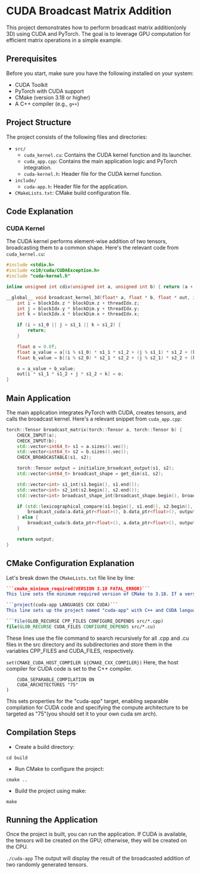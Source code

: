 # CUDA Broadcast Matrix Addition

This project demonstrates how to perform broadcast matrix addition(only 3D) using CUDA and PyTorch. The goal is to leverage GPU computation for efficient matrix operations in a simple example.

## Prerequisites

Before you start, make sure you have the following installed on your system:

- CUDA Toolkit
- PyTorch with CUDA support
- CMake (version 3.18 or higher)
- A C++ compiler (e.g., `g++`)

## Project Structure

The project consists of the following files and directories:

- `src/`
  - `cuda_kernel.cu`: Contains the CUDA kernel function and its launcher.
  - `cuda_app.cpp`: Contains the main application logic and PyTorch integration.
  - `cuda-kernel.h`: Header file for the CUDA kernel function.
- `include/`
  - `cuda-app.h`: Header file for the application.
- `CMakeLists.txt`: CMake build configuration file.

## Code Explanation

### CUDA Kernel

The CUDA kernel performs element-wise addition of two tensors, broadcasting them to a common shape. Here's the relevant code from `cuda_kernel.cu`:

```cpp
#include <stdio.h>
#include <c10/cuda/CUDAException.h>
#include "cuda-kernel.h"

inline unsigned int cdiv(unsigned int a, unsigned int b) { return (a + b - 1) / b; }

__global__ void broadcast_kernel_3d(float* a, float * b, float * out, int s1_0, int s1_1, int s1_2, int s2_0, int s2_1, int s2_2) {
    int i = blockIdx.z * blockDim.z + threadIdx.z; 
    int j = blockIdx.y * blockDim.y + threadIdx.y;
    int k = blockIdx.x * blockDim.x + threadIdx.x;

    if (i > s1_0 || j > s1_1 || k > s1_2) {
        return;
    }

    float o = 0.0f;
    float a_value = a[(i % s1_0) * s1_1 * s1_2 + (j % s1_1) * s1_2 + (k % s1_2)];
    float b_value = b[(i % s2_0) * s2_1 * s2_2 + (j % s2_1) * s2_2 + (k % s2_2)];

    o = a_value + b_value;
    out[i * s1_1 * s1_2 + j * s1_2 + k] = o;
}
```


## Main Application

The main application integrates PyTorch with CUDA, creates tensors, and calls the broadcast kernel. Here's a relevant snippet from `cuda_app.cpp`:

```cpp
torch::Tensor broadcast_matrix(torch::Tensor a, torch::Tensor b) {
    CHECK_INPUT(a);
    CHECK_INPUT(b);
    std::vector<int64_t> s1 = a.sizes().vec();
    std::vector<int64_t> s2 = b.sizes().vec();
    CHECK_BROADCASTABLE(s1, s2);

    torch::Tensor output = initialize_broadcast_output(s1, s2);
    std::vector<int64_t> broadcast_shape = get_dim(s1, s2);

    std::vector<int> s1_int(s1.begin(), s1.end());
    std::vector<int> s2_int(s2.begin(), s2.end());
    std::vector<int> broadcast_shape_int(broadcast_shape.begin(), broadcast_shape.end());

    if (std::lexicographical_compare(s1.begin(), s1.end(), s2.begin(), s2.end())) {
        broadcast_cuda(a.data_ptr<float>(), b.data_ptr<float>(), output.data_ptr<float>(), s1_int, s2_int, broadcast_shape_int);
    } else {
        broadcast_cuda(b.data_ptr<float>(), a.data_ptr<float>(), output.data_ptr<float>(), s2_int, s1_int, broadcast_shape_int);
    }

    return output;
}
```




## CMake Configuration Explanation

Let's break down the `CMakeLists.txt` file line by line:

```cmake
```cmake_minimum_required(VERSION 3.18 FATAL_ERROR)```
This line sets the minimum required version of CMake to 3.18. If a version lower than 3.18 is used, CMake will produce a fatal error and stop.

```project(cuda-app LANGUAGES CXX CUDA)```
This line sets up the project named "cuda-app" with C++ and CUDA languages enabled.

```file(GLOB_RECURSE CPP_FILES CONFIGURE_DEPENDS src/*.cpp)
file(GLOB_RECURSE CUDA_FILES CONFIGURE_DEPENDS src/*.cu)
```
These lines use the file command to search recursively for all .cpp and .cu files in the src directory and its subdirectories and store them in the variables CPP_FILES and CUDA_FILES, respectively.


```set(CMAKE_CUDA_HOST_COMPILER ${CMAKE_CXX_COMPILER})```
Here, the host compiler for CUDA code is set to the C++ compiler.

```set_target_properties(cuda-app PROPERTIES
    CUDA_SEPARABLE_COMPILATION ON
    CUDA_ARCHITECTURES "75" 
)
```
This sets properties for the "cuda-app" target, enabling separable compilation for CUDA code and specifying the compute architecture to be targeted as "75"(you should set it to your own cuda sm arch).



## Compilation Steps

 - Create a build directory:

```mkdir build
cd build
```


 - Run CMake to configure the project:

```cmake ..```

 - Build the project using make:

```make```


## Running the Application
Once the project is built, you can run the application. If CUDA is available, the tensors will be created on the GPU; otherwise, they will be created on the CPU.

```./cuda-app```
The output will display the result of the broadcasted addition of two randomly generated tensors.

